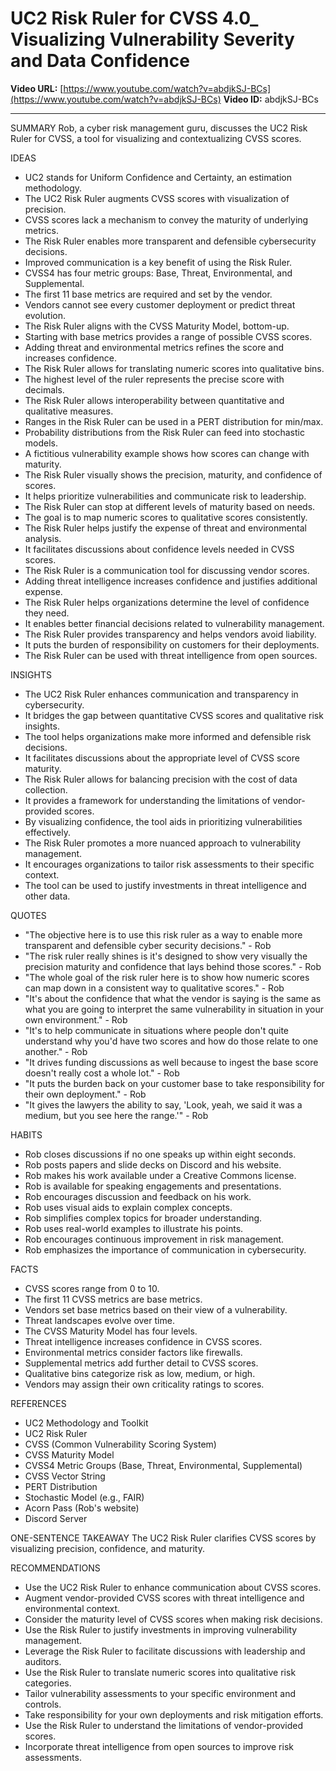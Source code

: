 # UC2 Risk Ruler for CVSS 4.0_ Visualizing Vulnerability Severity and Data Confidence

**Video URL:** [https://www.youtube.com/watch?v=abdjkSJ-BCs](https://www.youtube.com/watch?v=abdjkSJ-BCs)
**Video ID:** abdjkSJ-BCs

---

SUMMARY
Rob, a cyber risk management guru, discusses the UC2 Risk Ruler for CVSS, a tool for visualizing and contextualizing CVSS scores.

IDEAS
* UC2 stands for Uniform Confidence and Certainty, an estimation methodology.
* The UC2 Risk Ruler augments CVSS scores with visualization of precision.
* CVSS scores lack a mechanism to convey the maturity of underlying metrics.
* The Risk Ruler enables more transparent and defensible cybersecurity decisions.
* Improved communication is a key benefit of using the Risk Ruler.
* CVSS4 has four metric groups: Base, Threat, Environmental, and Supplemental.
* The first 11 base metrics are required and set by the vendor.
* Vendors cannot see every customer deployment or predict threat evolution.
* The Risk Ruler aligns with the CVSS Maturity Model, bottom-up.
* Starting with base metrics provides a range of possible CVSS scores.
* Adding threat and environmental metrics refines the score and increases confidence.
* The Risk Ruler allows for translating numeric scores into qualitative bins.
* The highest level of the ruler represents the precise score with decimals.
* The Risk Ruler allows interoperability between quantitative and qualitative measures.
* Ranges in the Risk Ruler can be used in a PERT distribution for min/max.
* Probability distributions from the Risk Ruler can feed into stochastic models.
* A fictitious vulnerability example shows how scores can change with maturity.
* The Risk Ruler visually shows the precision, maturity, and confidence of scores.
* It helps prioritize vulnerabilities and communicate risk to leadership.
* The Risk Ruler can stop at different levels of maturity based on needs.
* The goal is to map numeric scores to qualitative scores consistently.
* The Risk Ruler helps justify the expense of threat and environmental analysis.
* It facilitates discussions about confidence levels needed in CVSS scores.
* The Risk Ruler is a communication tool for discussing vendor scores.
* Adding threat intelligence increases confidence and justifies additional expense.
* The Risk Ruler helps organizations determine the level of confidence they need.
* It enables better financial decisions related to vulnerability management.
* The Risk Ruler provides transparency and helps vendors avoid liability.
* It puts the burden of responsibility on customers for their deployments.
* The Risk Ruler can be used with threat intelligence from open sources.

INSIGHTS
* The UC2 Risk Ruler enhances communication and transparency in cybersecurity.
* It bridges the gap between quantitative CVSS scores and qualitative risk insights.
* The tool helps organizations make more informed and defensible risk decisions.
* It facilitates discussions about the appropriate level of CVSS score maturity.
* The Risk Ruler allows for balancing precision with the cost of data collection.
* It provides a framework for understanding the limitations of vendor-provided scores.
* By visualizing confidence, the tool aids in prioritizing vulnerabilities effectively.
* The Risk Ruler promotes a more nuanced approach to vulnerability management.
* It encourages organizations to tailor risk assessments to their specific context.
* The tool can be used to justify investments in threat intelligence and other data.

QUOTES
* "The objective here is to use this risk ruler as a way to enable more transparent and defensible cyber security decisions." - Rob
* "The risk ruler really shines is it's designed to show very visually the precision maturity and confidence that lays behind those scores." - Rob
* "The whole goal of the risk ruler here is to show how numeric scores can map down in a consistent way to qualitative scores." - Rob
* "It's about the confidence that what the vendor is saying is the same as what you are going to interpret the same vulnerability in situation in your own environment." - Rob
* "It's to help communicate in situations where people don't quite understand why you'd have two scores and how do those relate to one another." - Rob
* "It drives funding discussions as well because to ingest the base score doesn't really cost a whole lot." - Rob
* "It puts the burden back on your customer base to take responsibility for their own deployment." - Rob
* "It gives the lawyers the ability to say, 'Look, yeah, we said it was a medium, but you see here the range.'" - Rob

HABITS
* Rob closes discussions if no one speaks up within eight seconds.
* Rob posts papers and slide decks on Discord and his website.
* Rob makes his work available under a Creative Commons license.
* Rob is available for speaking engagements and presentations.
* Rob encourages discussion and feedback on his work.
* Rob uses visual aids to explain complex concepts.
* Rob simplifies complex topics for broader understanding.
* Rob uses real-world examples to illustrate his points.
* Rob encourages continuous improvement in risk management.
* Rob emphasizes the importance of communication in cybersecurity.

FACTS
* CVSS scores range from 0 to 10.
* The first 11 CVSS metrics are base metrics.
* Vendors set base metrics based on their view of a vulnerability.
* Threat landscapes evolve over time.
* The CVSS Maturity Model has four levels.
* Threat intelligence increases confidence in CVSS scores.
* Environmental metrics consider factors like firewalls.
* Supplemental metrics add further detail to CVSS scores.
* Qualitative bins categorize risk as low, medium, or high.
* Vendors may assign their own criticality ratings to scores.

REFERENCES
* UC2 Methodology and Toolkit
* UC2 Risk Ruler
* CVSS (Common Vulnerability Scoring System)
* CVSS Maturity Model
* CVSS4 Metric Groups (Base, Threat, Environmental, Supplemental)
* CVSS Vector String
* PERT Distribution
* Stochastic Model (e.g., FAIR)
* Acorn Pass (Rob's website)
* Discord Server

ONE-SENTENCE TAKEAWAY
The UC2 Risk Ruler clarifies CVSS scores by visualizing precision, confidence, and maturity.

RECOMMENDATIONS
* Use the UC2 Risk Ruler to enhance communication about CVSS scores.
* Augment vendor-provided CVSS scores with threat intelligence and environmental context.
* Consider the maturity level of CVSS scores when making risk decisions.
* Use the Risk Ruler to justify investments in improving vulnerability management.
* Leverage the Risk Ruler to facilitate discussions with leadership and auditors.
* Use the Risk Ruler to translate numeric scores into qualitative risk categories.
* Tailor vulnerability assessments to your specific environment and controls.
* Take responsibility for your own deployments and risk mitigation efforts.
* Use the Risk Ruler to understand the limitations of vendor-provided scores.
* Incorporate threat intelligence from open sources to improve risk assessments.

